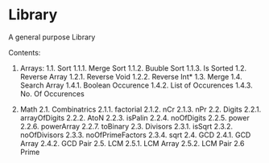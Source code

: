 # Library
A general purpose Library

Contents:
1. Arrays:
1.1. Sort
1.1.1. Merge Sort
1.1.2. Buuble Sort
1.1.3. Is Sorted
1.2. Reverse Array
1.2.1. Reverse Void
1.2.2. Reverse Int*
1.3. Merge
1.4. Search Array
1.4.1. Boolean Occurence
1.4.2. List of Occurences
1.4.3. No. Of Occurences

2. Math
2.1. Combinatrics
2.1.1. factorial
2.1.2. nCr
2.1.3. nPr
2.2. Digits
2.2.1. arrayOfDigits
2.2.2. AtoN
2.2.3. isPalin
2.2.4. noOfDigits
2.2.5. power
2.2.6. powerArray
2.2.7. toBinary
2.3. Divisors
2.3.1. isSqrt
2.3.2. noOfDivisors
2.3.3. noOfPrimeFactors
2.3.4. sqrt
2.4. GCD
2.4.1. GCD Array
2.4.2. GCD Pair
2.5. LCM
2.5.1. LCM Array
2.5.2. LCM Pair
2.6 Prime
